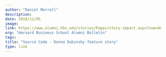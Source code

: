 ```yaml
---
author: "Daniel Morrell"
description:
date: 2018/12/05
image:
link: https://www.alumni.hbs.edu/stories/Pages/story-impact.aspx?num=6827
org: "Harvard Business School Alumni Bulletin"
tags:
title: "Source Code - Donna Dubinsky feature story"
type: link
---
```

